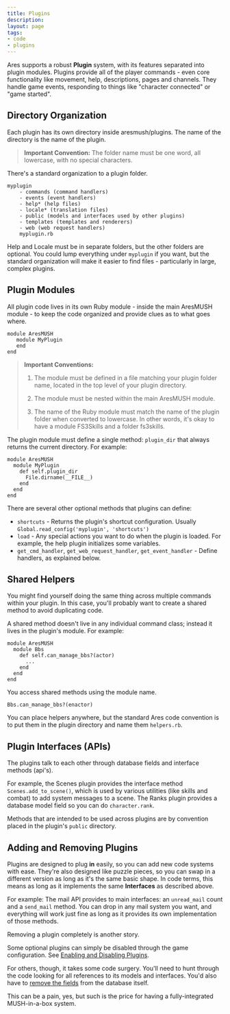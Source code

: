 ```yaml
---
title: Plugins
description:
layout: page
tags: 
- code
- plugins
---
```


Ares supports a robust **Plugin** system, with its features separated into plugin modules.  Plugins provide all of the player commands - even core functionality like movement, help, descriptions, pages and channels.  They handle game events, responding to things like "character connected" or "game started".

## Directory Organization

Each plugin has its own directory inside aresmush/plugins. The name of the directory is the name of the plugin.

> **Important Convention:** The folder name must be one word, all lowercase, with no special characters.

There's a standard organization to a plugin folder.

    myplugin
        - commands (command handlers)
        - events (event handlers)
        - help* (help files)
        - locale* (translation files)
        - public (models and interfaces used by other plugins)
        - templates (templates and renderers)
        - web (web request handlers)
        myplugin.rb

Help and Locale must be in separate folders, but the other folders are optional.  You could lump everything under `myplugin` if you want, but the standard organization will make it easier to find files - particularly in large, complex plugins.

## Plugin Modules
All plugin code lives in its own Ruby module - inside the main AresMUSH module - to keep the code organized and provide clues as to what goes where.

    module AresMUSH
       module MyPlugin
       end
    end

> **Important Conventions:** 
>
> 1. The module must be defined in a file matching your plugin folder name, located in the top level of your plugin directory.
> 
> 2. The module must be nested within the main AresMUSH module.
> 
> 3. The name of the Ruby module must match the name of the plugin folder when converted to lowercase.  In other words, it's okay to have a module FS3Skills and a folder fs3skills.

The plugin module must define a single method:  `plugin_dir` that always returns the current directory.  For example:

    module AresMUSH
      module MyPlugin
        def self.plugin_dir
          File.dirname(__FILE__)
        end
      end
    end

There are several other optional methods that plugins can define:

* `shortcuts` - Returns the plugin's shortcut configuration.  Usually `Global.read_config('myplugin', 'shortcuts')`
* `load` - Any special actions you want to do when the plugin is loaded.  For example, the help plugin initializes some variables.
* `get_cmd_handler`, `get_web_request_handler`, `get_event_handler` - Define handlers, as explained below.

## Shared Helpers

You might find yourself doing the same thing across multiple commands within your plugin. In this case, you'll probably want to create a shared method to avoid duplicating code.

A shared method doesn't live in any individual command class; instead it lives in the plugin's module. For example:

    module AresMUSH
      module Bbs
        def self.can_manage_bbs?(actor)
          ...
        end
      end
    end

You access shared methods using the module name.

    Bbs.can_manage_bbs?(enactor)

You can place helpers anywhere, but the standard Ares code convention is to put them in the plugin directory and name them `helpers.rb`.

## Plugin Interfaces (APIs)

The plugins talk to each other through database fields and interface methods (api's).

For example, the Scenes plugin provides the interface method `Scenes.add_to_scene()`, which is used by various utilities (like skills and combat) to add system messages to a scene.   The Ranks plugin provides a database model field so you can do `character.rank`.

Methods that are intended to be used across plugins are by convention placed in the plugin's `public` directory.

## Adding and Removing Plugins

Plugins are designed to plug **in** easily, so you can add new code systems with ease.  They're also designed like puzzle pieces, so you can swap in a different version as long as it's the same basic shape.  In code terms, this means as long as it implements the same **Interfaces** as described above.

For example:  The mail API provides to main interfaces:  an `unread_mail` count and a `send_mail` method.  You can drop in any mail system you want, and everything will work just fine as long as it provides its own implementation of those methods.

Removing a plugin completely is another story.

Some optional plugins can simply be disabled through the game configuration.  See [Enabling and Disabling Plugins](/tutorials/config/plugins).

For others, though, it takes some code surgery.  You'll need to hunt through the code looking for all references to its models and interfaces.  You'd also have to [remove the fields](/tutorials/code/remove-field) from the database itself.   

This can be a pain, yes, but such is the price for having a fully-integrated MUSH-in-a-box system.